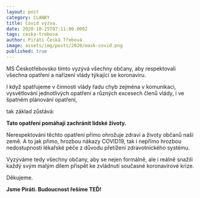 ```yaml
---
layout: post
category: CLANKY
title: Covid výzva.
date: 2020-10-25T07:11:00.000Z
tags: ceska-trebova
author: Piráti Česká Třebová
image: assets/img/posts/2020/mask-covid.png
published: true
---
```


MS Českotřebovsko tímto vyzývá všechny občany,
 aby respektovali všechna opatření a nařízení vlády týkající se koronaviru.

I když spatřujeme v činnosti vlády řadu chyb zejména v komunikaci, vysvětlování
 jednotlivých opatření a různých excesech členů vlády, i ve špatném plánování opatření,

 tak základ zůstává:

**Tato opatření pomáhají zachránit lidské životy.**

Nerespektování těchto opatření přímo ohrožuje zdraví a životy občanů naší země.
A to jak přimo, hrozbou nákazy COVID19, tak i nepřímo hrozbou nedostupnosti
lékařské péče z důvodu přetížení zdravotnického systému.

Vyzýváme tedy všechny občany, aby se nejen formálně, ale i reálně snažili každý
svým malým dílem přispět ke zvládnutí současné koronavirové krize.

Děkujeme.

**Jsme Piráti. Budoucnost řešíme TEĎ!**
